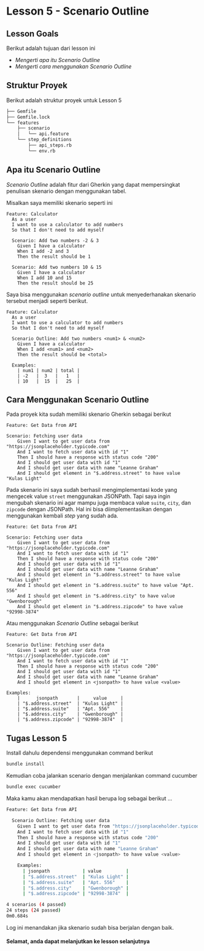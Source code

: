 # Lesson 5 - Scenario Outline

## Lesson Goals

Berikut adalah tujuan dari lesson ini
- _Mengerti apa itu Scenario Outline_
- _Mengerti cara menggunakan Scenario Outline_

## Struktur Proyek
Berikut adalah struktur proyek untuk Lesson 5
```sh
├── Gemfile
├── Gemfile.lock
└── features
    ├── scenario
    │   └── api.feature
    └── step_definitions
        ├── api_steps.rb
        └── env.rb
```

## Apa itu Scenario Outline
_Scenario Outline_ adalah fitur dari Gherkin yang dapat mempersingkat penulisan skenario dengan menggunakan tabel.

Misalkan saya memiliki skenario seperti ini
```feature
Feature: Calculator
  As a user
  I want to use a calculator to add numbers
  So that I don't need to add myself
 
  Scenario: Add two numbers -2 & 3
    Given I have a calculator
    When I add -2 and 3
    Then the result should be 1
    
  Scenario: Add two numbers 10 & 15
    Given I have a calculator
    When I add 10 and 15
    Then the result should be 25
```

Saya bisa menggunakan _scenario outline_ untuk menyederhanakan skenario tersebut menjadi seperti berikut.
```feature
Feature: Calculator
  As a user
  I want to use a calculator to add numbers
  So that I don't need to add myself
 
  Scenario Outline: Add two numbers <num1> & <num2>
    Given I have a calculator
    When I add <num1> and <num2>
    Then the result should be <total>
 
  Examples: 
    | num1 | num2 | total |
    | -2   |  3   |   1   |
    | 10   |  15  |   25  |
```

## Cara Menggunakan Scenario Outline
Pada proyek kita sudah memiliki skenario Gherkin sebagai berikut
```feature
Feature: Get Data from API

Scenario: Fetching user data
    Given I want to get user data from "https://jsonplaceholder.typicode.com"
    And I want to fetch user data with id "1"
    Then I should have a response with status code "200"
    And I should get user data with id "1"
    And I should get user data with name "Leanne Graham"
    And I should get element in "$.address.street" to have value "Kulas Light"
```
Pada skenario ini saya sudah berhasil mengimplementasi kode yang mengecek value `street` menggunakan JSONPath. Tapi saya ingin mengubah skenario ini agar mampu juga membaca value `suite`, `city`, dan `zipcode` dengan JSONPath. Hal ini bisa diimplementasikan dengan menggunakan kembali _step_ yang sudah ada.
```feature
Feature: Get Data from API

Scenario: Fetching user data
    Given I want to get user data from "https://jsonplaceholder.typicode.com"
    And I want to fetch user data with id "1"
    Then I should have a response with status code "200"
    And I should get user data with id "1"
    And I should get user data with name "Leanne Graham"
    And I should get element in "$.address.street" to have value "Kulas Light"
    And I should get element in "$.address.suite" to have value "Apt. 556"
    And I should get element in "$.address.city" to have value "Gwenborough"
    And I should get element in "$.address.zipcode" to have value "92998-3874"
```

Atau menggunakan _Scenario Outline_ sebagai berikut
```feature
Feature: Get Data from API

Scenario Outline: Fetching user data
    Given I want to get user data from "https://jsonplaceholder.typicode.com"
    And I want to fetch user data with id "1"
    Then I should have a response with status code "200"
    And I should get user data with id "1"
    And I should get user data with name "Leanne Graham"
    And I should get element in <jsonpath> to have value <value>

Examples:
    |      jsonpath       |     value     |
    | "$.address.street"  | "Kulas Light" |
    | "$.address.suite"   | "Apt. 556"    |
    | "$.address.city"    | "Gwenborough" |
    | "$.address.zipcode" | "92998-3874"  |
```

## Tugas Lesson 5
Install dahulu dependensi menggunakan command berikut
```bash
bundle install
```

Kemudian coba jalankan scenario dengan menjalankan command cucumber
```bash
bundle exec cucumber
```

Maka kamu akan mendapatkan hasil berupa log sebagai berikut ...
```sh
Feature: Get Data from API

  Scenario Outline: Fetching user data                                        # features/scenario/api.feature:3
    Given I want to get user data from "https://jsonplaceholder.typicode.com" # features/scenario/api.feature:4
    And I want to fetch user data with id "1"                                 # features/scenario/api.feature:5
    Then I should have a response with status code "200"                      # features/scenario/api.feature:6
    And I should get user data with id "1"                                    # features/scenario/api.feature:7
    And I should get user data with name "Leanne Graham"                      # features/scenario/api.feature:8
    And I should get element in <jsonpath> to have value <value>              # features/scenario/api.feature:9

    Examples:
      | jsonpath            | value         |
      | "$.address.street"  | "Kulas Light" |
      | "$.address.suite"   | "Apt. 556"    |
      | "$.address.city"    | "Gwenborough" |
      | "$.address.zipcode" | "92998-3874"  |

4 scenarios (4 passed)
24 steps (24 passed)
0m0.684s
```
Log ini menandakan jika skenario sudah bisa berjalan dengan baik. 



#### Selamat, anda dapat melanjutkan ke lesson selanjutnya